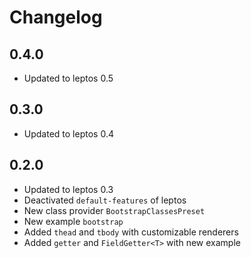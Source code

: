 # Changelog

## 0.4.0

- Updated to leptos 0.5

## 0.3.0

- Updated to leptos 0.4

## 0.2.0

- Updated to leptos 0.3
- Deactivated `default-features` of leptos
- New class provider `BootstrapClassesPreset`
- New example `bootstrap`
- Added `thead` and `tbody` with customizable renderers
- Added `getter` and `FieldGetter<T>` with new example